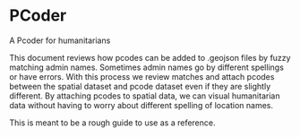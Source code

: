 # PCoder
 A Pcoder for humanitarians

 This document reviews how pcodes can be added to .geojson files by fuzzy matching admin names. Sometimes admin names go by different spellings or have errors. With this process we review matches and attach pcodes between the spatial dataset and pcode dataset even if they are slightly different. By attaching pcodes to spatial data, we can visual humanitarian data without having to worry about different spelling of location names.

 This is meant to be a rough guide to use as a reference.

